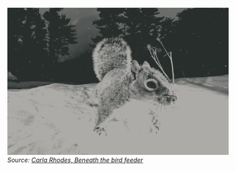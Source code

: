 ![](nice.webp)
*Source: [Carla Rhodes, Beneath the bird feeder](https://www.carlarhodes.com/portfolios/beneath-the-bird-feeder/)*
